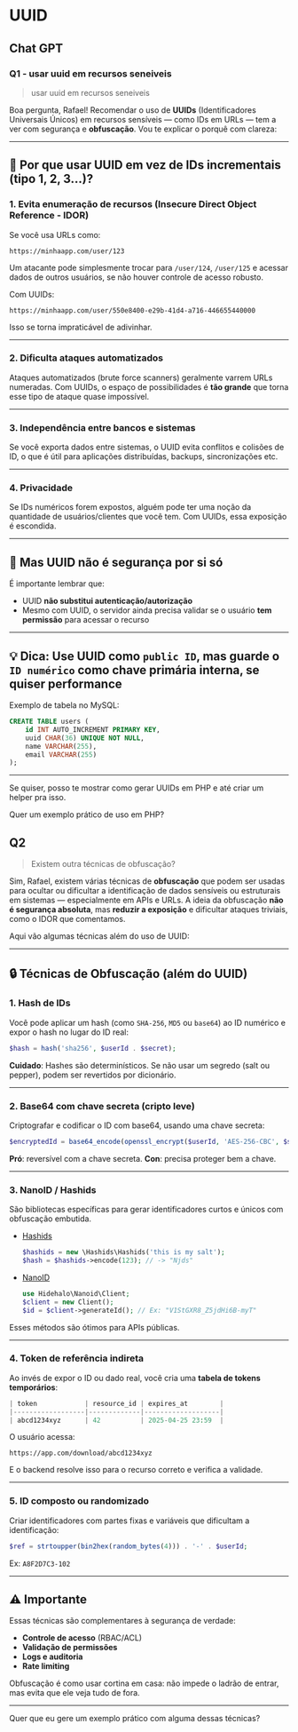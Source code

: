 # UUID

## Chat GPT

### Q1 - usar uuid em recursos seneiveis

> usar uuid em recursos seneiveis

Boa pergunta, Rafael! Recomendar o uso de **UUIDs** (Identificadores Universais Únicos) em recursos sensíveis — como IDs em URLs — tem a ver com segurança e **obfuscação**. Vou te explicar o porquê com clareza:

---

## 🔐 Por que usar UUID em vez de IDs incrementais (tipo 1, 2, 3...)?

### 1. **Evita enumeração de recursos (Insecure Direct Object Reference - IDOR)**

Se você usa URLs como:

```
https://minhaapp.com/user/123
```

Um atacante pode simplesmente trocar para `/user/124`, `/user/125` e acessar dados de outros usuários, se não houver controle de acesso robusto.

Com UUIDs:

```
https://minhaapp.com/user/550e8400-e29b-41d4-a716-446655440000
```

Isso se torna impraticável de adivinhar.

---

### 2. **Dificulta ataques automatizados**

Ataques automatizados (brute force scanners) geralmente varrem URLs numeradas. Com UUIDs, o espaço de possibilidades é **tão grande** que torna esse tipo de ataque quase impossível.

---

### 3. **Independência entre bancos e sistemas**

Se você exporta dados entre sistemas, o UUID evita conflitos e colisões de ID, o que é útil para aplicações distribuídas, backups, sincronizações etc.

---

### 4. **Privacidade**

Se IDs numéricos forem expostos, alguém pode ter uma noção da quantidade de usuários/clientes que você tem. Com UUIDs, essa exposição é escondida.

---

## 📌 Mas UUID **não é segurança por si só**

É importante lembrar que:

* UUID **não substitui autenticação/autorização**
* Mesmo com UUID, o servidor ainda precisa validar se o usuário **tem permissão** para acessar o recurso

---

## 💡 Dica: Use UUID como `public ID`, mas guarde o `ID numérico` como chave primária interna, se quiser performance

Exemplo de tabela no MySQL:

```sql
CREATE TABLE users (
    id INT AUTO_INCREMENT PRIMARY KEY,
    uuid CHAR(36) UNIQUE NOT NULL,
    name VARCHAR(255),
    email VARCHAR(255)
);
```

---

Se quiser, posso te mostrar como gerar UUIDs em PHP e até criar um helper pra isso.

Quer um exemplo prático de uso em PHP?

## Q2

> Existem outra técnicas de obfuscação?

Sim, Rafael, existem várias técnicas de **obfuscação** que podem ser usadas para ocultar ou dificultar a identificação de dados sensíveis ou estruturais em sistemas — especialmente em APIs e URLs. A ideia da obfuscação **não é segurança absoluta**, mas **reduzir a exposição** e dificultar ataques triviais, como o IDOR que comentamos.

Aqui vão algumas técnicas além do uso de UUID:

---

## 🔒 Técnicas de Obfuscação (além do UUID)

### 1. **Hash de IDs**

Você pode aplicar um hash (como `SHA-256`, `MD5` ou `base64`) ao ID numérico e expor o hash no lugar do ID real:

```php
$hash = hash('sha256', $userId . $secret);
```

**Cuidado**: Hashes são determinísticos. Se não usar um segredo (salt ou pepper), podem ser revertidos por dicionário.

---

### 2. **Base64 com chave secreta (cripto leve)**

Criptografar e codificar o ID com base64, usando uma chave secreta:

```php
$encryptedId = base64_encode(openssl_encrypt($userId, 'AES-256-CBC', $secret, 0, $iv));
```

**Pró**: reversível com a chave secreta.
**Con**: precisa proteger bem a chave.

---

### 3. **NanoID / Hashids**

São bibliotecas específicas para gerar identificadores curtos e únicos com obfuscação embutida.

* [Hashids](https://hashids.org/php/)

  ```php
  $hashids = new \Hashids\Hashids('this is my salt');
  $hash = $hashids->encode(123); // -> "Njds"
  ```

* [NanoID](https://github.com/hidehalo/nanoid-php)

  ```php
  use Hidehalo\Nanoid\Client;
  $client = new Client();
  $id = $client->generateId(); // Ex: "V1StGXR8_Z5jdHi6B-myT"
  ```

Esses métodos são ótimos para APIs públicas.

---

### 4. **Token de referência indireta**

Ao invés de expor o ID ou dado real, você cria uma **tabela de tokens temporários**:

```php
| token            | resource_id | expires_at        |
|------------------|-------------|-------------------|
| abcd1234xyz      | 42          | 2025-04-25 23:59  |
```

O usuário acessa:

```
https://app.com/download/abcd1234xyz
```

E o backend resolve isso para o recurso correto e verifica a validade.

---

### 5. **ID composto ou randomizado**

Criar identificadores com partes fixas e variáveis que dificultam a identificação:

```php
$ref = strtoupper(bin2hex(random_bytes(4))) . '-' . $userId;
```

Ex: `A8F2D7C3-102`

---

## ⚠️ Importante

Essas técnicas são complementares à segurança de verdade:

* **Controle de acesso** (RBAC/ACL)
* **Validação de permissões**
* **Logs e auditoria**
* **Rate limiting**

Obfuscação é como usar cortina em casa: não impede o ladrão de entrar, mas evita que ele veja tudo de fora.

---

Quer que eu gere um exemplo prático com alguma dessas técnicas?
